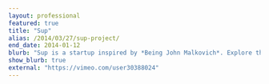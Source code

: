 ```yaml
---
layout: professional
featured: true
title: "Sup"
alias: /2014/03/27/sup-project/
end_date: 2014-01-12
blurb: "Sup is a startup inspired by *Being John Malkovich*. Explore the world through live video!"
show_blurb: true
external: "https://vimeo.com/user30388024"
---
```

